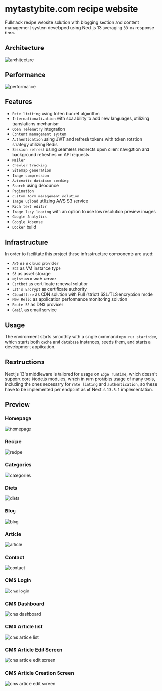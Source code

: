 # mytastybite.com recipe website

Fullstack recipe website solution with blogging section and content management system developed using Next.js 13 averaging `33 ms` response time.

## Architecture

![architecture](assets/architecture.jpg)

## Performance

![performance](assets/performance.jpg)

## Features

- `Rate limiting` using token bucket algorithm
- `Internationalization` with scalability to add new languages, utilizing translations mechanism
- `Open Telemetry` integration
- `Content management system`
- `Authentication` using JWT and refresh tokens with token rotation strategy utilizing Redis
- `Session refresh` using seamless redirects upon client navigation and background refreshes on API requests
- `Mailer`
- `Crawler tracking`
- `Sitemap generation`
- `Image compression`
- `Automatic database seeding`
- `Search` using debounce
- `Pagination`
- `Custom form management solution`
- `Image upload` utilizing AWS S3 service
- `Rich text editor`
- `Image lazy loading` with an option to use low resolution preview images
- `Google Analytics`
- `Google Adsense`
- `Docker` build

## Infrastructure

In order to facilitate this project these infrastructure components are used:

- `AWS` as a cloud provider
- `EC2` as VM instance type
- `S3` as asset storage
- `Nginx` as a web server
- `Certbot` as certificate renewal solution
- `Let's Encrypt` as certificate authority
- `Cloudflare` as CDN solution with Full (strict) SSL/TLS encryption mode
- `New Relic` as application performance monitoring solution
- `Route 53` as DNS provider
- `Gmail` as email service

## Usage

The environment starts smoothly with a single command `npm run start:dev`, which starts both `cache` and `database` instances, seeds them, and starts a development application.

## Restructions

Next.js 13's middleware is tailored for usage on `Edge runtime`, which doesn't support core Node.js modules, which in turn prohibits usage of many tools, including the ones necessary for `rate limting` and `authentication`, so these have to be implemented per endpoint as of Next.js `13.5.1` implementation.

## Preview

### Homepage

![homepage](assets/screenshots/homepage.jpg)

### Recipe

![recipe](assets/screenshots/recipe.jpg)

### Categories

![categories](assets/screenshots/categories.jpg)

### Diets

![diets](assets/screenshots/diets.jpg)

### Blog

![blog](assets/screenshots/blog.jpg)

### Article

![article](assets/screenshots/article.jpg)

### Contact

![contact](assets/screenshots/contact.jpg)

### CMS Login

![cms login](assets/screenshots/cmsLogin.jpg)

### CMS Dashboard

![cms dashboard](assets/screenshots/cmsDashboard.jpg)

### CMS Article list

![cms article list](assets/screenshots/cmsDashboard.jpg)

### CMS Article Edit Screen

![cms article edit screen](assets/screenshots/cmsArticleEdit.jpg)

### CMS Article Creation Screen

![cms article edit screen](assets/screenshots/cmsArticleCreate.jpg)

